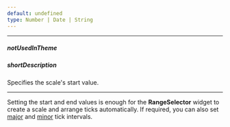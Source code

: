 ```yaml
---
default: undefined
type: Number | Date | String
---
```

---
##### notUsedInTheme

##### shortDescription
Specifies the scale's start value.

---
Setting the start and end values is enough for the **RangeSelector** widget to create a scale and arrange ticks automatically. If required, you can also set [major](/api-reference/20%20Data%20Visualization%20Widgets/dxRangeSelector/1%20Configuration/scale/tickInterval '/Documentation/ApiReference/Data_Visualization_Widgets/dxRangeSelector/Configuration/scale/tickInterval/') and [minor](/api-reference/20%20Data%20Visualization%20Widgets/dxRangeSelector/1%20Configuration/scale/minorTickInterval '/Documentation/ApiReference/Data_Visualization_Widgets/dxRangeSelector/Configuration/scale/minorTickInterval/') tick intervals.